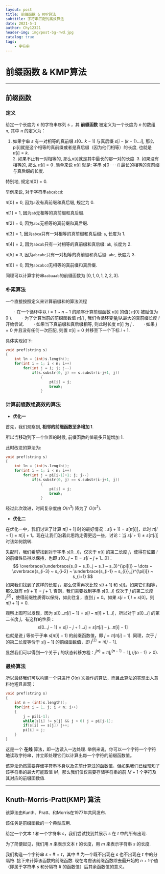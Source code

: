 ```yaml
---
layout: post
title: 前缀函数 & KMP算法
subtitle: 字符串匹配的高效算法
date: 2021-5-1
author: Chy12321
header-img: img/post-bg-rwd.jpg
catalog: true
tags:
	- 字符串
---
```


# 前缀函数 &​ KMP算法

---

## 前缀函数

### 定义

给定一个长度为 $n$ 的字符串序列 $s$ ，其 **前缀函数** 被定义为一个长度为 $n$ 的数组 $\pi$, 其中 $\pi$ 的定义为：

1. 如果字串 $s$ 有一对相等的真前缀 $s[0 \dots k-1]$ 与真后缀 $s[i-(k-1) \dots i]$, 那么pi[i]就是这个相等的真前缀或者是真后缀（因为他们相等）的长度, 也就是$\pi[i] = k$.  
   2. 如果不止有一对相等的, 那么$\pi[i]$就是其中最长的那一对的长度.
   3. 如果没有相等的, 那么 $\pi[i] = 0$ .简单来说 $\pi[i]$ 就是: 字串 $s[0···i]$ 最长的相等的真前缀与真后缀的长度.

特别地, 规定$\pi[0] = 0$.

举例来说, 对于字符串`abcabcd`:

$\pi[0] = 0$, 因为`a`没有真前缀和真后缀, 规定为 $0$.

$\pi[1] = 1$, 因为`ab`无相等的真前缀和真后缀.

$\pi[2] = 0$, 因为`abc`无相等的真前缀和真后缀.

$\pi[3] = 1$, 因为`abca`只有一对相等的真前缀和真后缀: `a`, 长度为 $1$.

$\pi[4] = 2$, 因为`abcab`只有一对相等的真前缀和真后缀: `ab`, 长度为 $2$.

$\pi[5] = 3$, 因为`abcabc`只有一对相等的真前缀和真后缀: `abc`, 长度为 $3$.

$\pi[6] = 0$, 因为`abcabcd`无相等的真前缀和真后缀.

同理可以计算字符串`aabaaab`的前缀函数为 $[0, 1, 0, 1, 2, 2, 3]$.

### 朴素算法

一个直接按照定义来计算前缀和的算法流程

　　· 在一个循环中以 $i=1$ ~ $n-1$ 的顺序计算前缀函数 $\pi[i]$ 的值( $\pi[0]$ 被赋值为 $0$ ).
　　· 为了计算当前的前缀函数值 $\pi[i]$ , 我们令循环变量$j$从最大的真前缀长度 $i$ 开始尝试.
　　· 如果当下真前缀和真后缀相等, 则此时长度 $\pi[i]$ 为 $j$ .
　　· 如果 $j = 0$ 并且没有任何一次匹配, 则置 $\pi[i]=0$ 并移至下一个下标 $i+1$.

具体实现如下:

```cpp
void pref(string s)
{
    int ln = (int)s.length();
    for(int i = 1; i < n; i++)
        for(int j = i; j; j--)
            if(s.substr(0, j) == s.substr(i-j+1, j))
                {
                    pi[i] = j;
                    break;
                }
```



### 计算前缀数组高效的算法

- **优化一**

首先，我们观察到, **相邻的前缀函数至多增加 $1$**.

所以当移动到下一个位置的时候, 前缀函数的值最多只能增加 $1$.

此时改进的算法为:

```cpp
void pref(string s)
{
    int ln = (int)s.length();
    for(int i = 1; i < n; i++)
        for(int j = pi[i-1]+1; j; j--)
            if(s.substr(0, j) == s.substr(i-j+1, j))
                {
                    pi[i] = j;
                    break;
                }
```

经过此次改进，时间复杂度由 $O(n^3)$ 降为了 $O(n^2)$.

- **优化二**

在优化一中，我们讨论了计算 $\pi[i+1]$ 时的最好情况：$s[i+1] = s[\pi[i]]$，此时 $\pi[i+1] = \pi[i] + 1$。现在让我们沿着此思路走得更远一些，讨论：当 $s[i+1] \neq s[\pi[i]]$ 时该如何跳转. 

失配时，我们希望找到对于字串 $s[0 \dots i]$，仅次于 $\pi[i]$ 的第二长度 $j$，使得在位置 $i$ 的前缀性质得以保持，也即 $s[0 \dots j-1] = s[i-j+1 \dots 0]$：
$$
\overbrace{\underbrace{s_0 ~ s_1}_j ~ s_1 ~ s_3}^{\pi[i]} ~ \dots ~ \overbrace{s_{i-3} ~ s_{i-2} ~ \underbrace{s_{i-1} ~ s_{i}}_j}^{\pi[i]} ~ s_{i+1}
$$
如果我们找到了这样的长度 $j$，那么仅需再次比较 $s[i+1]$ 和 $s[j]$。如果它们相等，那么就有 $\pi[i+1] = j+1$. 否则，我们需要找到字串 $s[0 \dots i]$ 仅次于 $j$ 的第二长度 $j^{(2)}$，使得前缀性质得以保持，如此往复，直到 $j = 0$。如果 $s[i+1] != s[0]$，则 $\pi[i+1] = 0$. 

观察上图可以发现，因为 $s[0 \dots \pi[i]-1] = s[i-\pi[i]+1 \dots i]$，所以对于 $s[0 \dots i]$ 的第二长度 $j$，有这样的性质：
$$
s[0 \dots j-1] = s[i-j+1 \dots i] = s[\pi[i]-j \dots \pi[i]-1]
$$
也就是说 $j$ 等价于子串 $s[\pi[i]-1]$ 的前缀函数值，即 $j = \pi[\pi[i]-1]$. 同理，次于 $j$ 的第二长度等价于 $s[j-1]$ 的前缀函数值，即 $j^{(2)} = \pi[j-1]$. 

显然我们可以得到一个关于 $j$ 的状态转移方程：$j^{(n)} = \pi[j^{(n-1)}-1],(j{(n-1)} > 0)$. 

### 最终算法

所以最终我们可以构建一个只进行 $O(n)$ 次操作的算法，而且此算法的实现出人意料地短且直观：

```cpp
void pref(string s)
{
    int n = (int)s.length();
    for(int i = 1, j; i < n; i++)
    {
        j = pi[i-1];
        while(s[i] != s[j] && j > 0) j = pi[j-1];
        if(s[i] == s[j]) j++;
        pi[i] = j;
    }
}
```

这是一个 **在线** 算法，即一边读入一边处理. 
举例来说，你可以一个字符一个字符地读取字符串，并立即处理它们以计算出每一个字符的前缀函数值。

该算法仍然需要存储字符串本身以及先前计算过的函数值，但如果我们已经预知了该字符串的最大可能取值 $M$，那么我们仅仅需要存储字符串的前 $M+1$ 个字符及其对应的前缀函数值. 

---

## Knuth-Morris-Pratt(KMP) 算法

该算法由Kunth、Pratt、和Morris在1977年共同发布. 

该任务是前缀函数的一个典型应用. 

给定一个文本 $t$ 和一个字符串 $s$，我们尝试找到并展示 $s$ 在 $t$ 中的所有出现. 

为了简便起见，我们用 $n$ 来表示文本 $t$ 的长度，用 $m$ 来表示字符串 $s$ 的长度. 

我们构造一个字符串 $s + \# = t$，其中 $\#$ 为一个既不出现在 $s$ 也不出现在 $t$ 中的分隔符.
接下来计算该函数的前缀函数. 现在考虑该前缀函数除去最开始的 $n + 1$个值（即属于字符串 $s$ 和分隔符 $\#$ 的函数值）后其余函数值的意义。